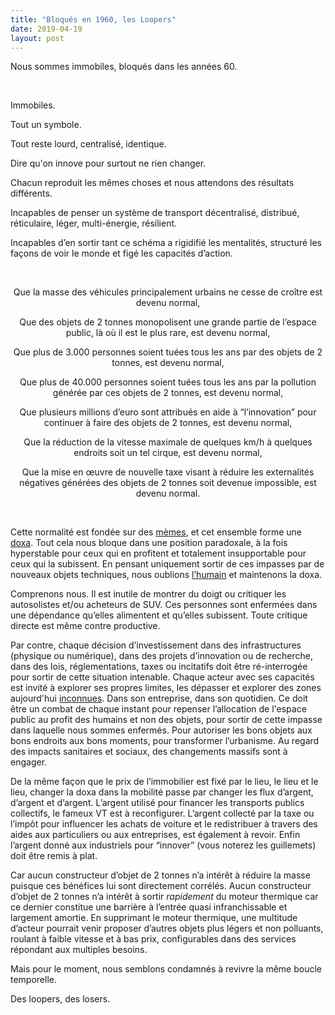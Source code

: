 ```yaml
---
title: "Bloqués en 1960, les Loopers"
date: 2019-04-19
layout: post
---
```


Nous sommes immobiles, bloqués dans les années 60.



 



Immobiles.



Tout un symbole.



Tout reste lourd, centralisé, identique.



Dire qu'on innove pour surtout ne rien changer.



Chacun reproduit les mêmes choses et nous attendons des résultats différents.



Incapables de penser un système de transport décentralisé, distribué, réticulaire, léger, multi-énergie, résilient.



Incapables d’en sortir tant ce schéma a rigidifié les mentalités, structuré les façons de voir le monde et figé les capacités d’action.



 

<p style="text-align: center;">Que la masse des véhicules principalement urbains ne cesse de croître est devenu normal,</p>

<p style="text-align: center;">Que des objets de 2 tonnes monopolisent une grande partie de l’espace public, là où il est le plus rare, est devenu normal,<!--more--></p>

<p style="text-align: center;">Que plus de 3.000 personnes soient tuées tous les ans par des objets de 2 tonnes, est devenu normal,</p>

<p style="text-align: center;">Que plus de 40.000 personnes soient tuées tous les ans par la pollution générée par ces objets de 2 tonnes, est devenu normal,</p>

<p style="text-align: center;">Que plusieurs millions d’euro sont attribués en aide à “l’innovation” pour continuer à faire des objets de 2 tonnes, est devenu normal,</p>

<p style="text-align: center;">Que la réduction de la vitesse maximale de quelques km/h à quelques endroits soit un tel cirque, est devenu normal,</p>

<p style="text-align: center;">Que la mise en œuvre de nouvelle taxe visant à réduire les externalités négatives générées des objets de 2 tonnes soit devenue impossible, est devenu normal.</p>

 



Cette normalité est fondée sur des <a href="https://fr.wikipedia.org/wiki/M%C3%A8me">mèmes</a>, et cet ensemble forme une <a href="https://fr.wikipedia.org/wiki/Doxa">doxa</a>. Tout cela nous bloque dans une position paradoxale, à la fois hyperstable pour ceux qui en profitent et totalement insupportable pour ceux qui la subissent. En pensant uniquement sortir de ces impasses par de nouveaux objets techniques, nous oublions <a href="https://transportsdufutur.ademe.fr/2013/10/metanote-18-pour-une-ontologie-de-la-demandes-de-transport.html?hilite=%27ontologie%27">l’humain</a> et maintenons la doxa.



Comprenons nous. Il est inutile de montrer du doigt ou critiquer les autosolistes et/ou acheteurs de SUV. Ces personnes sont enfermées dans une dépendance qu’elles alimentent et qu’elles subissent. Toute critique directe est même contre productive.



Par contre, chaque décision d’investissement dans des infrastructures (physique ou numérique), dans des projets d’innovation ou de recherche, dans des lois, réglementations, taxes ou incitatifs doit être ré-interrogée pour sortir de cette situation intenable. Chaque acteur avec ses capacités est invité à explorer ses propres limites, les dépasser et explorer des zones aujourd'hui <a href="https://gabrielplassat.github.io/transportsdufutur/2013/10/21/2013-10-21-bienvenue-en-terre-inconnue.html" target="_blank" rel="noopener noreferrer">inconnues</a>. Dans son entreprise, dans son quotidien. Ce doit être un combat de chaque instant pour repenser l’allocation de l'espace public au profit des humains et non des objets, pour sortir de cette impasse dans laquelle nous sommes enfermés. Pour autoriser les bons objets aux bons endroits aux bons moments, pour transformer l’urbanisme. Au regard des impacts sanitaires et sociaux, des changements massifs sont à engager.



De la même façon que le prix de l’immobilier est fixé par le lieu, le lieu et le lieu, changer la doxa dans la mobilité passe par changer les flux d’argent, d’argent et d’argent. L’argent utilisé pour financer les transports publics collectifs, le fameux VT est à reconfigurer. L’argent collecté par la taxe ou l’impôt pour influencer les achats de voiture et le redistribuer à travers des aides aux particuliers ou aux entreprises, est également à revoir. Enfin l’argent donné aux industriels pour “innover” (vous noterez les guillemets) doit être remis à plat.



Car aucun constructeur d’objet de 2 tonnes n’a intérêt à réduire la masse puisque ces bénéfices lui sont directement corrélés. Aucun constructeur d’objet de 2 tonnes n’a intérêt à sortir <em>rapidement</em> du moteur thermique car ce dernier constitue une barrière à l’entrée quasi infranchissable et largement amortie. En supprimant le moteur thermique, une multitude d’acteur pourrait venir proposer d’autres objets plus légers et non polluants, roulant à faible vitesse et à bas prix, configurables dans des services répondant aux multiples besoins.



Mais pour le moment, nous semblons condamnés à revivre la même boucle temporelle.



Des loopers, des losers.
